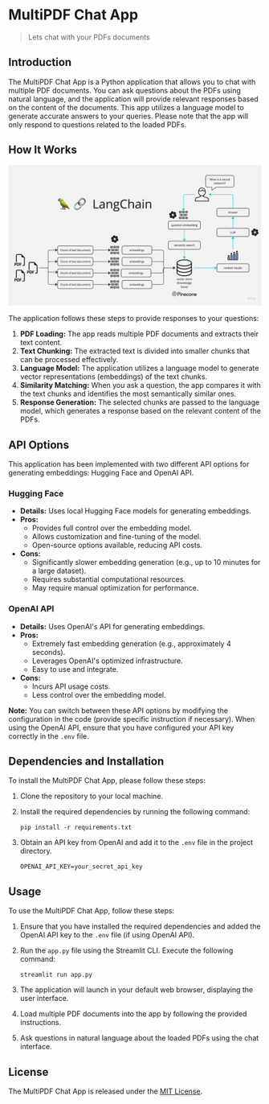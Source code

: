 # MultiPDF Chat App

> Lets chat with your PDFs documents

## Introduction

The MultiPDF Chat App is a Python application that allows you to chat with multiple PDF documents. You can ask questions about the PDFs using natural language, and the application will provide relevant responses based on the content of the documents. This app utilizes a language model to generate accurate answers to your queries. Please note that the app will only respond to questions related to the loaded PDFs.

## How It Works

![MultiPDF Chat App Diagram](./docs/PDF-LangChain.jpg)

The application follows these steps to provide responses to your questions:

1.  **PDF Loading:** The app reads multiple PDF documents and extracts their text content.
2.  **Text Chunking:** The extracted text is divided into smaller chunks that can be processed effectively.
3.  **Language Model:** The application utilizes a language model to generate vector representations (embeddings) of the text chunks.
4.  **Similarity Matching:** When you ask a question, the app compares it with the text chunks and identifies the most semantically similar ones.
5.  **Response Generation:** The selected chunks are passed to the language model, which generates a response based on the relevant content of the PDFs.

## API Options

This application has been implemented with two different API options for generating embeddings: Hugging Face and OpenAI API.

### Hugging Face

* **Details:** Uses local Hugging Face models for generating embeddings.
* **Pros:**
    * Provides full control over the embedding model.
    * Allows customization and fine-tuning of the model.
    * Open-source options available, reducing API costs.
* **Cons:**
    * Significantly slower embedding generation (e.g., up to 10 minutes for a large dataset).
    * Requires substantial computational resources.
    * May require manual optimization for performance.

### OpenAI API

* **Details:** Uses OpenAI's API for generating embeddings.
* **Pros:**
    * Extremely fast embedding generation (e.g., approximately 4 seconds).
    * Leverages OpenAI's optimized infrastructure.
    * Easy to use and integrate.
* **Cons:**
    * Incurs API usage costs.
    * Less control over the embedding model.

**Note:** You can switch between these API options by modifying the configuration in the code (provide specific instruction if necessary). When using the OpenAI API, ensure that you have configured your API key correctly in the `.env` file.

## Dependencies and Installation

To install the MultiPDF Chat App, please follow these steps:

1.  Clone the repository to your local machine.

2.  Install the required dependencies by running the following command:

    ```
    pip install -r requirements.txt
    ```

3.  Obtain an API key from OpenAI and add it to the `.env` file in the project directory.

    ```commandline
    OPENAI_API_KEY=your_secret_api_key
    ```

## Usage

To use the MultiPDF Chat App, follow these steps:

1.  Ensure that you have installed the required dependencies and added the OpenAI API key to the `.env` file (if using OpenAI API).

2.  Run the `app.py` file using the Streamlit CLI. Execute the following command:

    ```
    streamlit run app.py
    ```

3.  The application will launch in your default web browser, displaying the user interface.

4.  Load multiple PDF documents into the app by following the provided instructions.

5.  Ask questions in natural language about the loaded PDFs using the chat interface.

## License

The MultiPDF Chat App is released under the [MIT License](https://opensource.org/licenses/MIT).